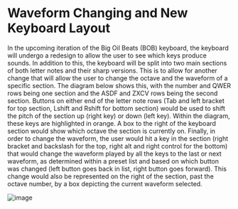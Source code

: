 # Waveform Changing and New Keyboard Layout
In the upcoming iteration of the Big Oil Beats (BOB) keyboard, the keyboard will undergo a redesign to allow the user to see which keys produce sounds.
In addition to this, the keyboard will be split into two main sections of both letter notes and their sharp versions.  This is to allow for another change 
that will allow the user to change the octave and the waveform of a specific section.  The diagram below shows this, with the number and QWER rows being one 
section and the ASDF and ZXCV rows being the second section.  Buttons on either end of the letter note rows (Tab and left bracket for top section, Lshift 
and Rshift for bottom section) would be used to shift the pitch of the section up (right key) or down (left key). Within the diagram, these keys are 
highlighted in orange. A box to the right of the keyboard section would show which octave the section is currently on. Finally, in order to change the 
waveform, the user would hit a key in the section (right bracket and backslash for the top, right alt and right control for the bottom) that would change 
the waveform played by all the keys to the last or next waveform, as determined within a preset list and based on which button was changed (left button goes 
back in list, right button goes forward).  This change would also be represented on the right of the section, past the octave number, by a box depicting the 
current waveform selected.

![image](https://github.com/JGPerks/Pure-Tone/assets/158597448/4f6cbf17-77fc-4fa8-ae9a-463ef3f7bfa0)
